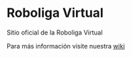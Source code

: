# Roboliga Virtual
Sitio oficial de la Roboliga Virtual

Para más información visite nuestra [wiki](https://github.com/gzabala/RoboligaVirtual/wiki)
